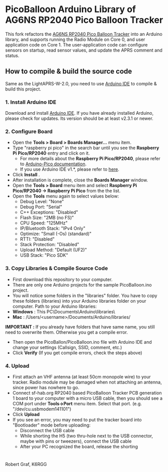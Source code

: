 # PicoBalloon Arduino Library of AG6NS RP2040 Pico Balloon Tracker

This fork refactors the [AG6NS RP2040 Pico Balloon Tracker](https://github.com/kaduhi/LightAPRS-W-2.0) into an Arduino library, and supports running the Radio Module on Core 0, and user application code on Core 1. The user-application code can configure sensors on startup, read sensor values, and update the APRS comment and status.

## How to compile & build the source code

Same as the LightAPRS-W-2.0, you need to use [Arduino IDE](https://www.arduino.cc/en/Main/Software) to compile & build this project.

### 1. Install Arduino IDE

Download and install [Arduino IDE](https://www.arduino.cc/en/Main/Software). If you have already installed Arduino, please check for updates. Its version should be at least v2.3.1 or newer.

### 2. Configure Board

- Open the **Tools > Board > Boards Manager...** menu item.
- Type "raspberry pi pico" in the search bar until you see the **Raspberry Pi Pico/RP2040** entry and click on it.
  - For more details about the **Raspberry Pi Pico/RP2040**, please refer to [Arduino-Pico documentation](https://arduino-pico.readthedocs.io/en/latest/index.html).
  - If you use Arduino IDE v1.*, please refer to [here](https://arduino-pico.readthedocs.io/en/latest/install.html#installing-via-arduino-boards-manager).
- Click **Install** .
- After installation is complete, close the **Boards Manager** window.
- Open the **Tools > Board** menu item and select **Raspberry Pi Pico/RP2040 -> Raspberry Pi Pico** from the the list.
- Open the **Tools** menu again to select values below:
  - Debug Level: "None"
  - Debug Port: "Serial"
  - C++ Exceptions: "Disabled"
  - Flash Size: "2MB (no FS)"
  - CPU Speed: "125MHz"
  - IP/Bluetooth Stack: "IPv4 Only"
  - Optimize: "Small (-Os) (standard)"
  - RTTI: "Disabled"
  - Stack Protection: "Disabled"
  - Upload Method: "Default (UF2)"
  - USB Stack: "Pico SDK"

### 3. Copy Libraries & Compile Source Code 

- First download this repository to your computer.
- There are only one Arduino projects for the sample PicoBalloon.ino project.
- You will notice some folders in the "libraries" folder. You have to copy these folders (libraries) into your Arduino libraries folder on your computer. Path to your Arduino libraries:
- **Windows** : This PC\Documents\Arduino\libraries\
- **Mac** : /Users/\<username\>/Documents/Arduino/libraries/

**IMPORTANT :** If you already have folders that have same name, you still need to overwrite them. Otherwise you get a compile error.

- Then open the PicoBallon/PicoBalloon.ino file with Arduino IDE and change your settings (Callsign, SSID, comment, etc.)
- Click **Verify** (If you get compile errors, check the steps above)

### 4. Upload

- First attach an VHF antenna (at least 50cm monopole wire) to your tracker. Radio module may be damaged when not attaching an antenna, since power has nowhere to go. 
- Connect sf-hab.org RP2040 based PicoBalloon Tracker PCB generation 1 board to your computer with a micro USB cable, then you should see a COM port under **Tools->Port** menu item. Select that port. (e.g. "/dev/cu.usbmodem141101")
- Click **Upload**
- If you see an error, you may need to put the tracker board into "Bootloader" mode before uploading:
  - Disconnect the USB cable
  - While shorting the H5 (two thru-hole next to the USB connector, maybe with pins or tweezers), connect the USB cable
  - After your PC recognized the board, release the shorting

#

Robert Graf, K6RGG
